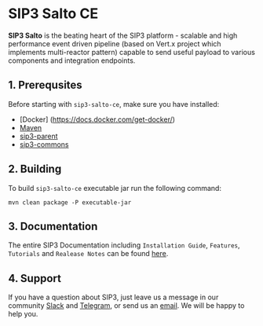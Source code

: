 # SIP3 Salto CE #

**SIP3 Salto** is the beating heart of the SIP3 platform - scalable and high performance event driven pipeline (based on
Vert.x project which implements multi-reactor pattern) capable to send useful payload to various components and
integration endpoints.

## 1. Prerequsites

Before starting with `sip3-salto-ce`, make sure you have installed:

* [Docker] (https://docs.docker.com/get-docker/)
* [Maven](https://maven.apache.org/install.html)
* [sip3-parent](https://github.com/sip3io/sip3-parent)
* [sip3-commons](https://github.com/sip3io/sip3-commons)

## 2. Building

To build `sip3-salto-ce` executable jar run the following command:

```
mvn clean package -P executable-jar
```

## 3. Documentation

The entire SIP3 Documentation including `Installation Guide`, `Features`, `Tutorials`
and `Realease Notes` can be found [here](https://sip3.io/docs/InstallationGuide.html).

## 4. Support

If you have a question about SIP3, just leave us a message in our
community [Slack](https://join.slack.com/t/sip3-community/shared_invite/enQtOTIyMjg3NDI0MjU3LWUwYzhlOTFhODYxMTEwNjllYjZjNzc1M2NmM2EyNDM0ZjJmNTVkOTg1MGQ3YmFmNWU5NjlhOGI3MWU1MzUwMjE)
and [Telegram](https://t.me/sip3io), or send us an [email](mailto:support@sip3.io). We will be happy to help you. 
